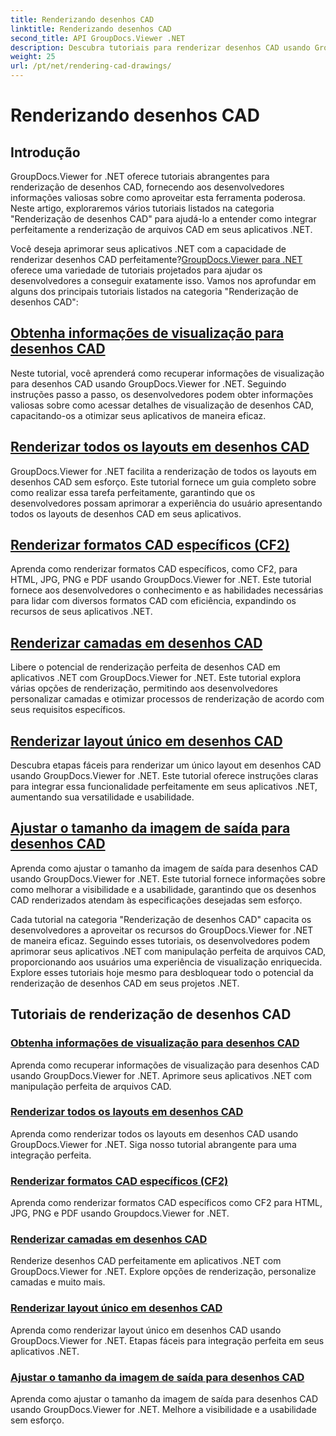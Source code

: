 ```yaml
---
title: Renderizando desenhos CAD
linktitle: Renderizando desenhos CAD
second_title: API GroupDocs.Viewer .NET
description: Descubra tutoriais para renderizar desenhos CAD usando GroupDocs.Viewer for .NET. Aprenda a aprimorar aplicativos .NET com manipulação perfeita de arquivos CAD.
weight: 25
url: /pt/net/rendering-cad-drawings/
---
```


# Renderizando desenhos CAD


## Introdução

GroupDocs.Viewer for .NET oferece tutoriais abrangentes para renderização de desenhos CAD, fornecendo aos desenvolvedores informações valiosas sobre como aproveitar esta ferramenta poderosa. Neste artigo, exploraremos vários tutoriais listados na categoria "Renderização de desenhos CAD" para ajudá-lo a entender como integrar perfeitamente a renderização de arquivos CAD em seus aplicativos .NET.

Você deseja aprimorar seus aplicativos .NET com a capacidade de renderizar desenhos CAD perfeitamente?[GroupDocs.Viewer para .NET](#) oferece uma variedade de tutoriais projetados para ajudar os desenvolvedores a conseguir exatamente isso. Vamos nos aprofundar em alguns dos principais tutoriais listados na categoria "Renderização de desenhos CAD":

## [Obtenha informações de visualização para desenhos CAD](./get-view-info-cad-drawing/)
Neste tutorial, você aprenderá como recuperar informações de visualização para desenhos CAD usando GroupDocs.Viewer for .NET. Seguindo instruções passo a passo, os desenvolvedores podem obter informações valiosas sobre como acessar detalhes de visualização de desenhos CAD, capacitando-os a otimizar seus aplicativos de maneira eficaz.

## [Renderizar todos os layouts em desenhos CAD](./render-all-layouts-cad/)
GroupDocs.Viewer for .NET facilita a renderização de todos os layouts em desenhos CAD sem esforço. Este tutorial fornece um guia completo sobre como realizar essa tarefa perfeitamente, garantindo que os desenvolvedores possam aprimorar a experiência do usuário apresentando todos os layouts de desenhos CAD em seus aplicativos.

## [Renderizar formatos CAD específicos (CF2)](./render-specific-cad-formats/)
Aprenda como renderizar formatos CAD específicos, como CF2, para HTML, JPG, PNG e PDF usando GroupDocs.Viewer for .NET. Este tutorial fornece aos desenvolvedores o conhecimento e as habilidades necessárias para lidar com diversos formatos CAD com eficiência, expandindo os recursos de seus aplicativos .NET.

## [Renderizar camadas em desenhos CAD](./render-layers-cad/)
Libere o potencial de renderização perfeita de desenhos CAD em aplicativos .NET com GroupDocs.Viewer for .NET. Este tutorial explora várias opções de renderização, permitindo aos desenvolvedores personalizar camadas e otimizar processos de renderização de acordo com seus requisitos específicos.

## [Renderizar layout único em desenhos CAD](./render-single-layout-cad/)
Descubra etapas fáceis para renderizar um único layout em desenhos CAD usando GroupDocs.Viewer for .NET. Este tutorial oferece instruções claras para integrar essa funcionalidade perfeitamente em seus aplicativos .NET, aumentando sua versatilidade e usabilidade.

## [Ajustar o tamanho da imagem de saída para desenhos CAD](./adjust-output-image-size-cad/)
Aprenda como ajustar o tamanho da imagem de saída para desenhos CAD usando GroupDocs.Viewer for .NET. Este tutorial fornece informações sobre como melhorar a visibilidade e a usabilidade, garantindo que os desenhos CAD renderizados atendam às especificações desejadas sem esforço.

Cada tutorial na categoria "Renderização de desenhos CAD" capacita os desenvolvedores a aproveitar os recursos do GroupDocs.Viewer for .NET de maneira eficaz. Seguindo esses tutoriais, os desenvolvedores podem aprimorar seus aplicativos .NET com manipulação perfeita de arquivos CAD, proporcionando aos usuários uma experiência de visualização enriquecida. Explore esses tutoriais hoje mesmo para desbloquear todo o potencial da renderização de desenhos CAD em seus projetos .NET.

## Tutoriais de renderização de desenhos CAD
### [Obtenha informações de visualização para desenhos CAD](./get-view-info-cad-drawing/)
Aprenda como recuperar informações de visualização para desenhos CAD usando GroupDocs.Viewer for .NET. Aprimore seus aplicativos .NET com manipulação perfeita de arquivos CAD.
### [Renderizar todos os layouts em desenhos CAD](./render-all-layouts-cad/)
Aprenda como renderizar todos os layouts em desenhos CAD usando GroupDocs.Viewer for .NET. Siga nosso tutorial abrangente para uma integração perfeita.
### [Renderizar formatos CAD específicos (CF2)](./render-specific-cad-formats/)
Aprenda como renderizar formatos CAD específicos como CF2 para HTML, JPG, PNG e PDF usando Groupdocs.Viewer for .NET.
### [Renderizar camadas em desenhos CAD](./render-layers-cad/)
Renderize desenhos CAD perfeitamente em aplicativos .NET com GroupDocs.Viewer for .NET. Explore opções de renderização, personalize camadas e muito mais.
### [Renderizar layout único em desenhos CAD](./render-single-layout-cad/)
Aprenda como renderizar layout único em desenhos CAD usando GroupDocs.Viewer for .NET. Etapas fáceis para integração perfeita em seus aplicativos .NET.
### [Ajustar o tamanho da imagem de saída para desenhos CAD](./adjust-output-image-size-cad/)
Aprenda como ajustar o tamanho da imagem de saída para desenhos CAD usando GroupDocs.Viewer for .NET. Melhore a visibilidade e a usabilidade sem esforço.